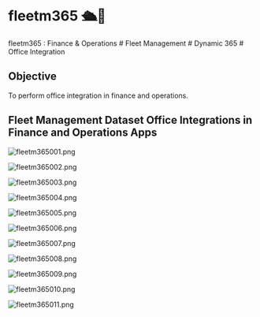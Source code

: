 # fleetm365 🛳️🏦
fleetm365 : Finance &amp; Operations # Fleet Management # Dynamic 365 # Office Integration


## Objective
To perform office integration in finance and operations.


## Fleet Management Dataset Office Integrations in Finance and Operations Apps

![fleetm365001.png](./media/fleetm365001.png)

![fleetm365002.png](./media/fleetm365002.png)

![fleetm365003.png](./media/fleetm365003.png)

![fleetm365004.png](./media/fleetm365004.png)

![fleetm365005.png](./media/fleetm365005.png)

![fleetm365006.png](./media/fleetm365006.png)

![fleetm365007.png](./media/fleetm365007.png)

![fleetm365008.png](./media/fleetm365008.png)

![fleetm365009.png](./media/fleetm365009.png)

![fleetm365010.png](./media/fleetm365010.png)

![fleetm365011.png](./media/fleetm365011.png)
